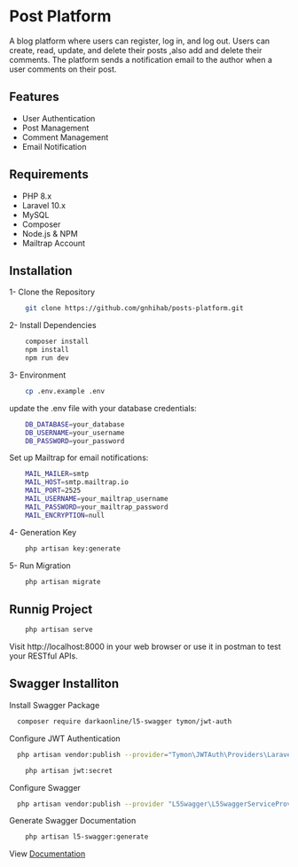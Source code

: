 
# Post Platform

A blog platform where users can register, log in, and log out. Users can create, read, update, and delete their posts ,also add and delete their comments. The platform sends a notification email to the author when a user comments on their post.



## Features

- User Authentication
- Post Management
- Comment Management
- Email Notification


## Requirements
- PHP 8.x
- Laravel 10.x
- MySQL
- Composer
- Node.js & NPM
- Mailtrap Account

## Installation

1- Clone the Repository

```bash
    git clone https://github.com/gnhihab/posts-platform.git
```
2- Install Dependencies

```bash
    composer install
    npm install
    npm run dev
```
3- Environment

```bash
    cp .env.example .env
```
update the .env file with your database credentials:

```bash
    DB_DATABASE=your_database
    DB_USERNAME=your_username
    DB_PASSWORD=your_password
```
Set up Mailtrap for email notifications:

```bash
    MAIL_MAILER=smtp
    MAIL_HOST=smtp.mailtrap.io
    MAIL_PORT=2525
    MAIL_USERNAME=your_mailtrap_username
    MAIL_PASSWORD=your_mailtrap_password
    MAIL_ENCRYPTION=null
```
4- Generation Key

```bash
    php artisan key:generate
```
5- Run Migration

```bash
    php artisan migrate
```

## Runnig Project

```bash
    php artisan serve
```
Visit http://localhost:8000 in your web browser or use it in postman to test your RESTful APIs.

## Swagger Installiton

Install Swagger Package

```bash
  composer require darkaonline/l5-swagger tymon/jwt-auth
```

Configure JWT Authentication

```bash
  php artisan vendor:publish --provider="Tymon\JWTAuth\Providers\LaravelServiceProvider"
```
```bash
    php artisan jwt:secret
```

Configure Swagger

```bash
  php artisan vendor:publish --provider "L5Swagger\L5SwaggerServiceProvider"
```
Generate Swagger Documentation

```bash
    php artisan l5-swagger:generate
```
View
[Documentation](http://localhost:8000/api/documentation)
